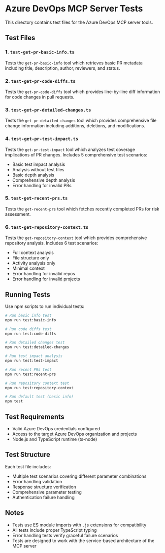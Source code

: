 # Azure DevOps MCP Server Tests

This directory contains test files for the Azure DevOps MCP server tools.

## Test Files

### 1. `test-get-pr-basic-info.ts`
Tests the `get-pr-basic-info` tool which retrieves basic PR metadata including title, description, author, reviewers, and status.

### 2. `test-get-pr-code-diffs.ts`
Tests the `get-pr-code-diffs` tool which provides line-by-line diff information for code changes in pull requests.

### 3. `test-get-pr-detailed-changes.ts`
Tests the `get-pr-detailed-changes` tool which provides comprehensive file change information including additions, deletions, and modifications.

### 4. `test-get-pr-test-impact.ts`
Tests the `get-pr-test-impact` tool which analyzes test coverage implications of PR changes. Includes 5 comprehensive test scenarios:
- Basic test impact analysis
- Analysis without test files
- Basic depth analysis
- Comprehensive depth analysis  
- Error handling for invalid PRs

### 5. `test-get-recent-prs.ts`
Tests the `get-recent-prs` tool which fetches recently completed PRs for risk assessment.

### 6. `test-get-repository-context.ts`
Tests the `get-repository-context` tool which provides comprehensive repository analysis. Includes 6 test scenarios:
- Full context analysis
- File structure only
- Activity analysis only
- Minimal context
- Error handling for invalid repos
- Error handling for invalid projects

## Running Tests

Use npm scripts to run individual tests:

```bash
# Run basic info test
npm run test:basic-info

# Run code diffs test
npm run test:code-diffs

# Run detailed changes test
npm run test:detailed-changes

# Run test impact analysis
npm run test:test-impact

# Run recent PRs test
npm run test:recent-prs

# Run repository context test
npm run test:repository-context

# Run default test (basic info)
npm test
```

## Test Requirements

- Valid Azure DevOps credentials configured
- Access to the target Azure DevOps organization and projects
- Node.js and TypeScript runtime (ts-node)

## Test Structure

Each test file includes:
- Multiple test scenarios covering different parameter combinations
- Error handling validation
- Response structure verification
- Comprehensive parameter testing
- Authentication failure handling

## Notes

- Tests use ES module imports with `.js` extensions for compatibility
- All tests include proper TypeScript typing
- Error handling tests verify graceful failure scenarios
- Tests are designed to work with the service-based architecture of the MCP server
